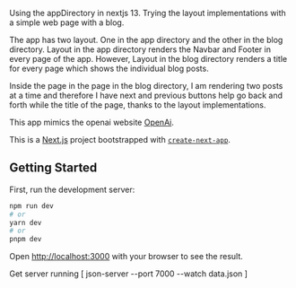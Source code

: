 Using the appDirectory in nextjs 13. Trying the layout implementations with a simple web page with a blog.

The app has two layout. One in the app directory and the other in the blog directory. Layout in the app directory renders the Navbar and Footer in every page of the app. However, Layout in the blog directory renders a title for every page which shows the individual blog posts.

Inside the page in the page in the blog directory, I am rendering two posts at a time and therefore I have next and previous buttons help go back and forth while the title of the page, thanks to the layout implementations.

This app mimics the openai website [OpenAi](http://openai.com/).

This is a [Next.js](https://nextjs.org/) project bootstrapped with [`create-next-app`](https://github.com/vercel/next.js/tree/canary/packages/create-next-app).

## Getting Started

First, run the development server:

```bash
npm run dev
# or
yarn dev
# or
pnpm dev
```

Open [http://localhost:3000](http://localhost:3000) with your browser to see the result.

Get server running [ json-server --port 7000 --watch data.json ]
